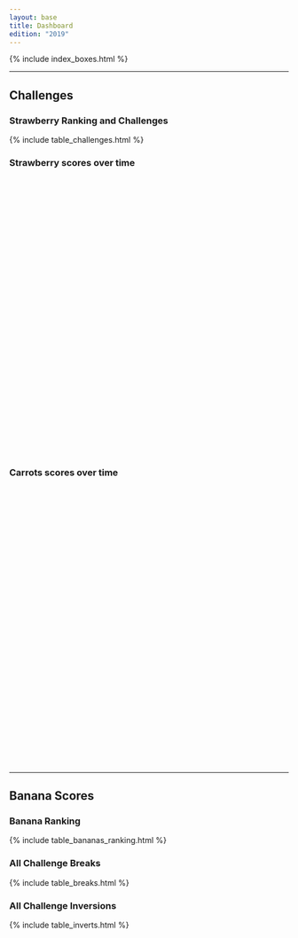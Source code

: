 ```yaml
---
layout: base
title: Dashboard
edition: "2019"
---
```


{% include index_boxes.html %}

<hr>

<div class="row">
  <div class="col-xs-12">
    <h2>Challenges</h2>
  </div>
</div>

<div class="row">
  <div class="col-xs-12">
    <h3 id="challenges">Strawberry Ranking and Challenges</h3>
  	{% include table_challenges.html %}
  </div>
</div>

<div class="row">
  <div class="col-xs-12">
	<h3>Strawberry scores over time</h3>
    <div id="strawberryholder" style="height: 500px;"></div>
  </div>

  <div class="col-xs-12">
	<h3>Carrots scores over time</h3>
	<div id="carrotholder" style="height: 500px;"></div>
  </div>
</div>

<hr />

<div class="row">
  <div class="col-xs-12">
	<h2>Banana Scores</h2>
  </div>
</div>

<div class="row">
  <div class="col-xs-12 col-sm-10 col-md-8 col-lg-6">
	<h3 id="bananas">Banana Ranking</h3>
	{% include table_bananas_ranking.html %}
  </div>
</div><!-- row -->

<div class="row">
  <div class="col-xs-12 col-sm-10 col-md-8 col-lg-6">
	<h3 id="breaks">All Challenge Breaks</h3>
	{% include table_breaks.html %}
  </div>

  <div class="col-xs-12 col-sm-10 col-md-8 col-lg-6">
	<h3 id="breaks">All Challenge Inversions </h3>
	{% include table_inverts.html %}
  </div>
</div><!-- row -->

<script type="text/javascript">
      function getProgramsToPlot() {
	  var programs = [ {id:111,name:"goofy_lichterman",ts_publish:1564601833,ts_break:-1,ts_invert:-1,performance:7.7342693436,color:"hsl(259, 100%, 53%)"}, {id:115,name:"elegant_turing",ts_publish:1564608634,ts_break:-1,ts_invert:-1,performance:6.5029780767,color:"hsl(185, 100%, 39%)"}, {id:100,name:"hopeful_kirch",ts_publish:1564344825,ts_break:-1,ts_invert:-1,performance:3.0697066710,color:"hsl(37, 100%, 41%)"}, {id:90,name:"wonderful_feynman",ts_publish:1563749572,ts_break:1564926361,ts_invert:1564926337,performance:3.9255600339,color:"hsl(9, 100%, 43%)"}, {id:35,name:"friendly_edison",ts_publish:1556567867,ts_break:1557997096,ts_invert:1558682453,performance:2.4342518518,color:"hsl(276, 100%, 32%)"}, {id:103,name:"wizardly_allen",ts_publish:1564421435,ts_break:1565251735,ts_invert:1565251763,performance:6.9788554902,color:"hsl(146, 100%, 41%)"}, {id:106,name:"xenodochial_northcutt",ts_publish:1564481053,ts_break:1565035306,ts_invert:1565073545,performance:9.4707902241,color:"hsl(357, 100%, 63%)"}, {id:102,name:"blissful_fermi",ts_publish:1564406646,ts_break:1564937275,ts_invert:-1,performance:10.3321277854,color:"hsl(264, 100%, 57%)"}, {id:87,name:"eager_euler",ts_publish:1563697720,ts_break:1564300905,ts_invert:1564232221,performance:7.9275899407,color:"hsl(65, 100%, 32%)"}, {id:46,name:"dazzling_panini",ts_publish:1557935941,ts_break:1558511789,ts_invert:1558511742,performance:8.4520230556,color:"hsl(55, 100%, 30%)"}, {id:93,name:"brave_swanson",ts_publish:1564133118,ts_break:1565192157,ts_invert:1565192127,performance:2.4842031043,color:"hsl(185, 100%, 22%)"}, {id:82,name:"stoic_thompson",ts_publish:1560635878,ts_break:1561311560,ts_invert:1561139763,performance:6.0123038065,color:"hsl(74, 100%, 52%)"}, {id:27,name:"cranky_mccarthy",ts_publish:1555517823,ts_break:1556214599,ts_invert:1558964555,performance:5.5669203727,color:"hsl(215, 100%, 62%)"}, {id:31,name:"zealous_ardinghelli",ts_publish:1555673427,ts_break:1556028186,ts_invert:1556028169,performance:10.3609592233,color:"hsl(283, 100%, 49%)"}, {id:69,name:"hungry_elion",ts_publish:1559128309,ts_break:1559644843,ts_invert:-1,performance:1.6538476098,color:"hsl(226, 100%, 55%)"}, {id:24,name:"lucid_roentgen",ts_publish:1554645186,ts_break:1554776207,ts_invert:-1,performance:11.5321718449,color:"hsl(94, 100%, 27%)"}, {id:21,name:"elated_hodgkin",ts_publish:1554274427,ts_break:1554618246,ts_invert:1554618242,performance:1.6509255261,color:"hsl(268, 100%, 51%)"}, {id:18,name:"elegant_sinoussi",ts_publish:1553760580,ts_break:1554102585,ts_invert:1554102568,performance:1.6662852365,color:"hsl(141, 100%, 55%)"}, {id:50,name:"flamboyant_engelbart",ts_publish:1558373064,ts_break:1558522048,ts_invert:-1,performance:6.7562694142,color:"hsl(290, 100%, 53%)"}, {id:3,name:"hopeful_liskov",ts_publish:1553355281,ts_break:1553600572,ts_invert:1553600557,performance:1.6640131544,color:"hsl(192, 100%, 37%)"}, {id:47,name:"peaceful_williams",ts_publish:1557953285,ts_break:1558021358,ts_invert:-1,performance:19.6259913794,color:"hsl(241, 100%, 31%)"}, {id:20,name:"focused_gary",ts_publish:1553883228,ts_break:1554102657,ts_invert:1554102646,performance:1.6493611568,color:"hsl(58, 100%, 33%)"}, {id:17,name:"condescending_shockley",ts_publish:1553613133,ts_break:1553678138,ts_invert:-1,performance:11.4471859381,color:"hsl(242, 100%, 47%)"}, {id:22,name:"serene_aryabhata",ts_publish:1554307522,ts_break:1554365490,ts_invert:1554365434,performance:12.2491671319,color:"hsl(351, 100%, 58%)"}, {id:14,name:"goofy_archimedes",ts_publish:1553549586,ts_break:1553564301,ts_invert:-1,performance:18.6870436632,color:"hsl(64, 100%, 44%)"}, {id:38,name:"epic_dijkstra",ts_publish:1557199352,ts_break:1557216110,ts_invert:1562143763,performance:9.7638964132,color:"hsl(143, 100%, 25%)"}, {id:26,name:"distracted_leavitt",ts_publish:1554811435,ts_break:1554816131,ts_invert:-1,performance:18.4463197449,color:"hsl(137, 100%, 37%)"},  ];
	  return programs;
      }
</script>
<script src="/static/js/flot.js"></script>
